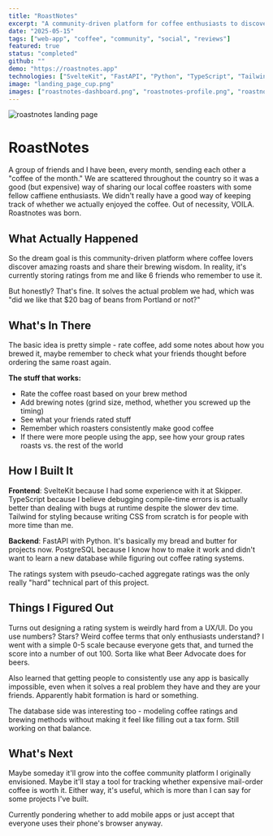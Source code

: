 ```yaml
---
title: "RoastNotes"
excerpt: "A community-driven platform for coffee enthusiasts to discover, rate, and share their coffee experiences with fellow coffee lovers."
date: "2025-05-15"
tags: ["web-app", "coffee", "community", "social", "reviews"]
featured: true
status: "completed"
github: ""
demo: "https://roastnotes.app"
technologies: ["SvelteKit", "FastAPI", "Python", "TypeScript", "Tailwind CSS", "PostgreSQL"]
image: "landing_page_cup.png"
images: ["roastnotes-dashboard.png", "roastnotes-profile.png", "roastnotes-cupping.png"]
---
```


![roastnotes landing page](roastnotes_landing.png)

# RoastNotes

A group of friends and I have been, every month, sending each other a "coffee of the month." We are scattered throughout the country so it was a good (but expensive) way of sharing our local coffee roasters with some fellow caffiene enthusiasts. We didn't really have a good way of keeping track of whether we actually enjoyed the coffee. Out of necessity, VOILA. Roastnotes was born.


## What Actually Happened

So the dream goal is this community-driven platform where coffee lovers discover amazing roasts and share their brewing wisdom. In reality, it's currently storing ratings from me and like 6 friends who remember to use it.

But honestly? That's fine. It solves the actual problem we had, which was "did we like that $20 bag of beans from Portland or not?"

## What's In There

The basic idea is pretty simple - rate coffee, add some notes about how you brewed it, maybe remember to check what your friends thought before ordering the same roast again.

**The stuff that works:**
- Rate the coffee roast based on your brew method
- Add brewing notes (grind size, method, whether you screwed up the timing)
- See what your friends rated stuff
- Remember which roasters consistently make good coffee
- If there were more people using the app, see how your group rates roasts vs. the rest of the world

## How I Built It

**Frontend**: SvelteKit because I had some experience with it at Skipper. TypeScript because I believe debugging compile-time errors is actually better than dealing with bugs at runtime despite the slower dev time. Tailwind for styling because writing CSS from scratch is for people with more time than me.

**Backend**: FastAPI with Python. It's basically my bread and butter for projects now. PostgreSQL because I know how to make it work and didn't want to learn a new database while figuring out coffee rating systems.

The ratings system with pseudo-cached aggregate ratings was the only really "hard" technical part of this project.

## Things I Figured Out

Turns out designing a rating system is weirdly hard from a UX/UI. Do you use numbers? Stars? Weird coffee terms that only enthusiasts understand? I went with a simple 0-5 scale because everyone gets that, and turned the score into a number of out 100. Sorta like what Beer Advocate does for beers.

Also learned that getting people to consistently use any app is basically impossible, even when it solves a real problem they have and they are your friends. Apparently habit formation is hard or something.

The database side was interesting too - modeling coffee ratings and brewing methods without making it feel like filling out a tax form. Still working on that balance.

## What's Next

Maybe someday it'll grow into the coffee community platform I originally envisioned. Maybe it'll stay a tool for tracking whether expensive mail-order coffee is worth it. Either way, it's useful, which is more than I can say for some projects I've built.

Currently pondering whether to add mobile apps or just accept that everyone uses their phone's browser anyway.